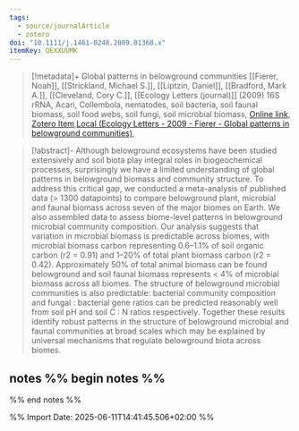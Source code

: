 ```yaml
---
tags:
  - source/journalArticle
  - zotero
doi: "10.1111/j.1461-0248.2009.01360.x"
itemKey: QEXXUUMK
---
```

>[!metadata]+
> Global patterns in belowground communities
> [[Fierer, Noah]], [[Strickland, Michael S.]], [[Liptzin, Daniel]], [[Bradford, Mark A.]], [[Cleveland, Cory C.]], 
> [[Ecology Letters (journal)]] (2009)
> 16S rRNA, Acari, Collembola, nematodes, soil bacteria, soil faunal biomass, soil food webs, soil fungi, soil microbial biomass, 
> [Online link](https://onlinelibrary.wiley.com/doi/abs/10.1111/j.1461-0248.2009.01360.x), [Zotero Item](zotero://select/library/items/QEXXUUMK),[Local (Ecology Letters - 2009 - Fierer - Global patterns in belowground communities)](file://C:/Users/aburg/Documents/references/zotero/storage/4YKFL7AK/Ecology%20Letters%20-%202009%20-%20Fierer%20-%20Global%20patterns%20in%20belowground%20communities.pdf), 


>[!abstract]-
>Although belowground ecosystems have been studied extensively and soil biota play integral roles in biogeochemical processes, surprisingly we have a limited understanding of global patterns in belowground biomass and community structure. To address this critical gap, we conducted a meta-analysis of published data (> 1300 datapoints) to compare belowground plant, microbial and faunal biomass across seven of the major biomes on Earth. We also assembled data to assess biome-level patterns in belowground microbial community composition. Our analysis suggests that variation in microbial biomass is predictable across biomes, with microbial biomass carbon representing 0.6–1.1% of soil organic carbon (r2 = 0.91) and 1–20% of total plant biomass carbon (r2 = 0.42). Approximately 50% of total animal biomass can be found belowground and soil faunal biomass represents < 4% of microbial biomass across all biomes. The structure of belowground microbial communities is also predictable: bacterial community composition and fungal : bacterial gene ratios can be predicted reasonably well from soil pH and soil C : N ratios respectively. Together these results identify robust patterns in the structure of belowground microbial and faunal communities at broad scales which may be explained by universal mechanisms that regulate belowground biota across biomes.

## notes %% begin notes %%

%% end notes %%

%% Import Date: 2025-06-11T14:41:45.506+02:00 %%
